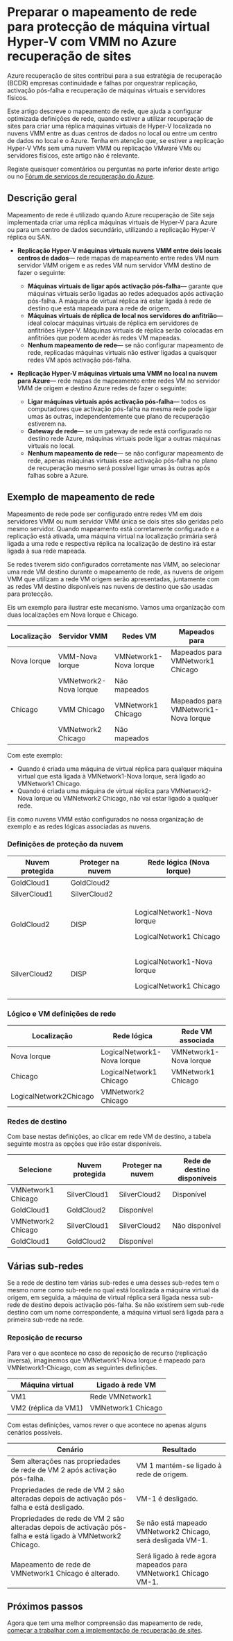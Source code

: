 <properties
    pageTitle="Preparar o mapeamento de rede para protecção de máquina virtual Hyper-V com VMM no Azure Site recuperação | Microsoft Azure"
    description="Configure o mapeamento de rede para Hyper-V máquina virtual replicação a partir de um centro de dados no local para Azure ou para um site secundário."
    services="site-recovery"
    documentationCenter=""
    authors="rayne-wiselman"
    manager="jwhit"
    editor=""/>

<tags
    ms.service="site-recovery"
    ms.devlang="na"
    ms.topic="article"
    ms.tgt_pltfrm="na"
    ms.workload="storage-backup-recovery"
    ms.date="10/05/2016"
    ms.author="raynew"/>


# <a name="prepare-network-mapping-for-hyper-v-virtual-machine-protection-with-vmm-in-azure-site-recovery"></a>Preparar o mapeamento de rede para protecção de máquina virtual Hyper-V com VMM no Azure recuperação de sites

Azure recuperação de sites contribui para a sua estratégia de recuperação (BCDR) empresas continuidade e falhas por orquestrar replicação, activação pós-falha e recuperação de máquinas virtuais e servidores físicos.

Este artigo descreve o mapeamento de rede, que ajuda a configurar optimizada definições de rede, quando estiver a utilizar recuperação de sites para criar uma réplica máquinas virtuais de Hyper-V localizada no nuvens VMM entre as duas centros de dados no local ou entre um centro de dados no local e o Azure. Tenha em atenção que, se estiver a replicação Hyper-V VMs sem uma nuvem VMM ou replicação VMware VMs ou servidores físicos, este artigo não é relevante.

Registe quaisquer comentários ou perguntas na parte inferior deste artigo ou no [Fórum de serviços de recuperação do Azure](https://social.msdn.microsoft.com/forums/azure/home?forum=hypervrecovmgr).


## <a name="overview"></a>Descrição geral

Mapeamento de rede é utilizado quando Azure recuperação de Site seja implementada criar uma réplica máquinas virtuais de Hyper-V para Azure ou para um centro de dados secundário, utilizando a replicação Hyper-V réplica ou SAN.

- **Replicação Hyper-V máquinas virtuais nuvens VMM entre dois locais centros de dados**— rede mapas de mapeamento entre redes VM num servidor VMM origem e as redes VM num servidor VMM destino de fazer o seguinte:

    - **Máquinas virtuais de ligar após activação pós-falha**— garante que máquinas virtuais serão ligadas ao redes adequados após activação pós-falha. A máquina de virtual réplica irá estar ligada à rede de destino que está mapeada para a rede de origem.
    - **Máquinas virtuais de réplica de local nos servidores do anfitrião**— ideal colocar máquinas virtuais de réplica em servidores de anfitriões Hyper-V. Máquinas virtuais de réplica serão colocadas em anfitriões que podem aceder às redes VM mapeadas.
    - **Nenhum mapeamento de rede**— se não configurar mapeamento de rede, replicadas máquinas virtuais não estiver ligadas a quaisquer redes VM após activação pós-falha.

- **Replicação Hyper-V máquinas virtuais uma VMM no local na nuvem para Azure**— rede mapas de mapeamento entre redes VM no servidor VMM de origem e destino Azure redes de fazer o seguinte:
    - **Ligar máquinas virtuais após activação pós-falha**— todos os computadores que activação pós-falha na mesma rede pode ligar umas às outras, independentemente que plano de recuperação estiverem na.
    - **Gateway de rede**— se um gateway de rede está configurado no destino rede Azure, máquinas virtuais pode ligar a outras máquinas virtuais no local.
    - **Nenhum mapeamento de rede**— se não configurar mapeamento de rede, apenas máquinas virtuais esse activação pós-falha no plano de recuperação mesmo será possível ligar umas às outras após falhas sobre a Azure.


## <a name="network-mapping-example"></a>Exemplo de mapeamento de rede

Mapeamento de rede pode ser configurado entre redes VM em dois servidores VMM ou num servidor VMM única se dois sites são geridas pelo mesmo servidor. Quando mapeamento está corretamente configurado e a replicação está ativada, uma máquina virtual na localização primária será ligada a uma rede e respectiva réplica na localização de destino irá estar ligada à sua rede mapeada.

Se redes tiverem sido configurados corretamente nas VMM, ao selecionar uma rede VM destino durante o mapeamento de rede, as nuvens de origem VMM que utilizam a rede VM origem serão apresentadas, juntamente com as redes VM destino disponíveis nas nuvens de destino que são usadas para protecção.

Eis um exemplo para ilustrar este mecanismo. Vamos uma organização com duas localizações em Nova Iorque e Chicago.

**Localização** | **Servidor VMM** | **Redes VM** | **Mapeados para**
---|---|---|---
Nova Iorque | VMM-Nova Iorque| VMNetwork1-Nova Iorque | Mapeados para VMNetwork1 Chicago
 |  | VMNetwork2-Nova Iorque | Não mapeados
Chicago | VMM Chicago| VMNetwork1 Chicago | Mapeados para VMNetwork1-Nova Iorque
 | | VMNetwork2 Chicago | Não mapeados

Com este exemplo:

- Quando é criada uma máquina de virtual réplica para qualquer máquina virtual que está ligada à VMNetwork1-Nova Iorque, será ligado ao VMNetwork1 Chicago.
- Quando é criada uma máquina de virtual réplica para VMNetwork2-Nova Iorque ou VMNetwork2 Chicago, não vai estar ligado a qualquer rede.

Eis como nuvens VMM estão configurados no nossa organização de exemplo e as redes lógicas associadas as nuvens.

### <a name="cloud-protection-settings"></a>Definições de proteção da nuvem

**Nuvem protegida** | **Proteger na nuvem** | **Rede lógica (Nova Iorque)**  
---|---|---
GoldCloud1 | GoldCloud2 |
SilverCloud1| SilverCloud2 |
GoldCloud2 | <p>DISP</p><p></p> | <p>LogicalNetwork1-Nova Iorque</p><p>LogicalNetwork1 Chicago</p>
SilverCloud2 | <p>DISP</p><p></p> | <p>LogicalNetwork1-Nova Iorque</p><p>LogicalNetwork1 Chicago</p>

### <a name="logical-and-vm-network-settings"></a>Lógico e VM definições de rede

**Localização** | **Rede lógica** | **Rede VM associada**
---|---|---
Nova Iorque | LogicalNetwork1-Nova Iorque | VMNetwork1-Nova Iorque
Chicago | LogicalNetwork1 Chicago | VMNetwork1 Chicago
 | LogicalNetwork2Chicago | VMNetwork2 Chicago

### <a name="target-networks"></a>Redes de destino

Com base nestas definições, ao clicar em rede VM de destino, a tabela seguinte mostra as opções que irão estar disponíveis.

**Selecione** | **Nuvem protegida** | **Proteger na nuvem** | **Rede de destino disponíveis**
---|---|---|---
VMNetwork1 Chicago | SilverCloud1 | SilverCloud2 | Disponível
 | GoldCloud1 | GoldCloud2 | Disponível
VMNetwork2 Chicago | SilverCloud1 | SilverCloud2 | Não disponível
 | GoldCloud1 | GoldCloud2 | Disponível



## <a name="multiple-subnets"></a>Várias sub-redes

Se a rede de destino tem várias sub-redes e uma desses sub-redes tem o mesmo nome como sub-rede no qual está localizada a máquina virtual da origem, em seguida, a máquina de virtual réplica será ligada nessa sub-rede de destino depois activação pós-falha. Se não existirem sem sub-rede destino com um nome correspondente, a máquina virtual será ligada para a primeira sub-rede na rede.


### <a name="failback"></a>Reposição de recurso

Para ver o que acontece no caso de reposição de recurso (replicação inversa), imaginemos que VMNetwork1-Nova Iorque é mapeado para VMNetwork1-Chicago, com as seguintes definições.


**Máquina virtual** | **Ligado à rede VM**
---|---
VM1 | Rede VMNetwork1
VM2 (réplica da VM1) | VMNetwork1 Chicago

Com estas definições, vamos rever o que acontece no apenas alguns cenários possíveis.

**Cenário** | **Resultado**
---|---
Sem alterações nas propriedades de rede de VM 2 após activação pós-falha. | VM 1 mantém-se ligado à rede de origem.
Propriedades de rede de VM 2 são alteradas depois de activação pós-falha e está desligado. | VM-1 é desligado.
Propriedades de rede de VM 2 são alteradas depois de activação pós-falha e está ligado à VMNetwork2 Chicago. | Se não está mapeado VMNetwork2 Chicago, será desligada VM-1.
Mapeamento de rede de VMNetwork1 Chicago é alterado. | Será ligado à rede agora mapeados para VMNetwork1 Chicago VM-1.


## <a name="next-steps"></a>Próximos passos

Agora que tem uma melhor compreensão das mapeamento de rede, [começar a trabalhar com a implementação de recuperação de sites](site-recovery-best-practices.md).
